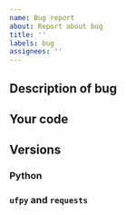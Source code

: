 ```yaml
---
name: Bug report
about: Report about bug
title: ''
labels: bug
assignees: ''
---
```


## Description of bug

<!-- Please provide a clear and concise description of the bug, including:
- What you expected to happen
- What actually happened
- Steps to reproduce the issue -->

## Your code

<!--
You can provide link to repository or specific file in this repository
Or your code (if it's small)
Please ensure you do not share any sensitive information such as API keys or passwords.
-->

## Versions

### Python

<!-- Type here your `python` version -->

### `ufpy` and `requests`

<!-- Please provide the version of `ufpy` and `requests` you're using -->
